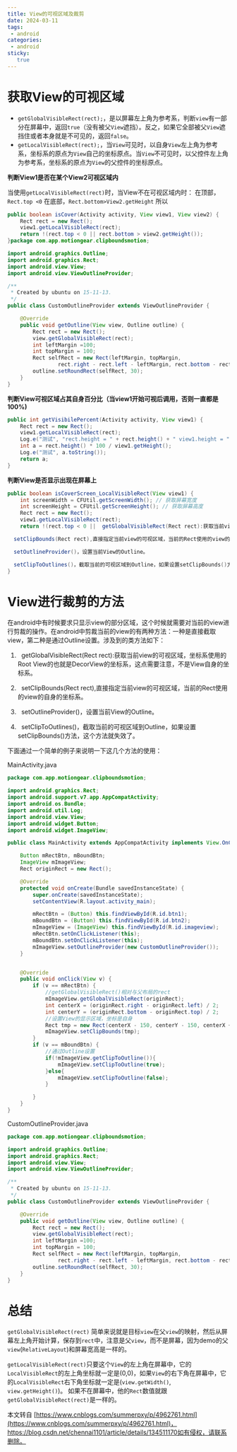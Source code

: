 ```yaml
---
title: View的可视区域及裁剪
date: 2024-03-11
tags:
 - android
categories: 
 - android
sticky: 
   true
---
```


# 获取View的可视区域

- `getGlobalVisibleRect(rect);`，是以屏幕左上角为参考系，判断`view`有一部分在屏幕中，返回`true`（没有被父`View`遮挡）。反之，如果它全部被父`View`遮挡住或者本身就是不可见的，返回`false`。
- `getLocalVisibleRect(rect);`，当`View`可见时，以自身`View`左上角为参考系，坐标系的原点为`View`自己的坐标原点。当`View`不可见时，以父控件左上角为参考系，坐标系的原点为`View`的父控件的坐标原点。

**判断View1是否在某个View2可视区域内**

当使用`getLocalVisibleRect(rect)`时，当View不在可视区域内时：
在顶部，`Rect.top <0`
在底部，`Rect.bottom>View2.getHeight`
所以

```java
public boolean isCover(Activity activity, View view1, View view2) {
    Rect rect = new Rect();
    view1.getLocalVisibleRect(rect);
    return !(rect.top < 0 || rect.bottom > view2.getHeight());
}package com.app.motiongear.clipboundsmotion;

import android.graphics.Outline;
import android.graphics.Rect;
import android.view.View;
import android.view.ViewOutlineProvider;

/**
 * Created by ubuntu on 15-11-13.
 */
public class CustomOutlineProvider extends ViewOutlineProvider {

    @Override
    public void getOutline(View view, Outline outline) {
        Rect rect = new Rect();
        view.getGlobalVisibleRect(rect);
        int leftMargin =100;
        int topMargin = 100;
        Rect selfRect = new Rect(leftMargin, topMargin,
                rect.right - rect.left - leftMargin, rect.bottom - rect.top - topMargin);
        outline.setRoundRect(selfRect, 30);
    }
}
```

**判断View可视区域占其自身百分比（当view1开始可视后调用，否则一直都是100%)**

```java
public int getVisibilePercent(Activity activity, View view1) {
    Rect rect = new Rect();
    view1.getLocalVisibleRect(rect);
    Log.e("测试", "rect.height = " + rect.height() + " view1.height = " + view1.getHeight());
    int a = rect.height() * 100 / view1.getHeight();
    Log.e("测试", a.toString());
    return a;
}
```

**判断View是否显示出现在屏幕上**

```java
public boolean isCoverScreen_LocalVisibleRect(View view1) {
    int screenWidth = CFUtil.getScreenWidth(); // 获取屏幕宽度
    int screenHeight = CFUtil.getScreenHeight(); // 获取屏幕高度
    Rect rect = new Rect();
    view1.getLocalVisibleRect(rect);
    return !(rect.top < 0 ||  getGlobalVisibleRect(Rect rect):获取当前view的可视区域，坐标系使用的Root View的也就是DecorView的坐标系，这点需要注意，不是View自身的坐标系。

  setClipBounds(Rect rect),直接指定当前view的可视区域，当前的Rect使用的view的自身的坐标系。

  setOutlineProvider()，设置当前View的Outline。

  setClipToOutlines()，截取当前的可视区域到Outline，如果设置setClipBounds()方法，这个方法就失效了。 rect.bottom > screenHeight);
}
```

# View进行裁剪的方法

在android中有时候要求只显示view的部分区域，这个时候就需要对当前的view进行剪裁的操作。在android中剪裁当前的view的有两种方法：一种是直接截取view，第二种是通过Outline设置。涉及到的类方法如下：

1.   getGlobalVisibleRect(Rect rect):获取当前view的可视区域，坐标系使用的Root View的也就是DecorView的坐标系，这点需要注意，不是View自身的坐标系。

2.   setClipBounds(Rect rect),直接指定当前view的可视区域，当前的Rect使用的view的自身的坐标系。

3.   setOutlineProvider()，设置当前View的Outline。

4.   setClipToOutlines()，截取当前的可视区域到Outline，如果设置setClipBounds()方法，这个方法就失效了。

下面通过一个简单的例子来说明一下这几个方法的使用：

MainActivity.java

```java
package com.app.motiongear.clipboundsmotion;

import android.graphics.Rect;
import android.support.v7.app.AppCompatActivity;
import android.os.Bundle;
import android.util.Log;
import android.view.View;
import android.widget.Button;
import android.widget.ImageView;

public class MainActivity extends AppCompatActivity implements View.OnClickListener {

    Button mRectBtn, mBoundBtn;
    ImageView mImageView;
    Rect originRect = new Rect();

    @Override
    protected void onCreate(Bundle savedInstanceState) {
        super.onCreate(savedInstanceState);
        setContentView(R.layout.activity_main);

        mRectBtn = (Button) this.findViewById(R.id.btn1);
        mBoundBtn = (Button) this.findViewById(R.id.btn2);
        mImageView = (ImageView) this.findViewById(R.id.imageview);
        mRectBtn.setOnClickListener(this);
        mBoundBtn.setOnClickListener(this);
        mImageView.setOutlineProvider(new CustomOutlineProvider());
    }


    @Override
    public void onClick(View v) {
        if (v == mRectBtn) {
            //getGlobalVisibleRect()相对与父布局的rect
            mImageView.getGlobalVisibleRect(originRect);
            int centerX = (originRect.right - originRect.left) / 2;
            int centerY = (originRect.bottom - originRect.top) / 2;
            //设置View的显示区域，坐标是自身
            Rect tmp = new Rect(centerX - 150, centerY - 150, centerX + 150, centerY + 150);
            mImageView.setClipBounds(tmp);
        }
        if (v == mBoundBtn) {
            //通过Outline设置
            if(!mImageView.getClipToOutline()){
                mImageView.setClipToOutline(true);
            }else{
                mImageView.setClipToOutline(false);
            }

        }
    }
}
```

CustomOutlineProvider.java

```java
package com.app.motiongear.clipboundsmotion;

import android.graphics.Outline;
import android.graphics.Rect;
import android.view.View;
import android.view.ViewOutlineProvider;

/**
 * Created by ubuntu on 15-11-13.
 */
public class CustomOutlineProvider extends ViewOutlineProvider {

    @Override
    public void getOutline(View view, Outline outline) {
        Rect rect = new Rect();
        view.getGlobalVisibleRect(rect);
        int leftMargin =100;
        int topMargin = 100;
        Rect selfRect = new Rect(leftMargin, topMargin,
                rect.right - rect.left - leftMargin, rect.bottom - rect.top - topMargin);
        outline.setRoundRect(selfRect, 30);
    }
}
```

# 总结

`getGlobalVisibleRect(rect)` 简单来说就是目标`view`在父`view`的映射，然后从屏幕左上角开始计算，保存到`rect`中，注意是父`view`，而不是屏幕，因为demo的父`view`(`RelativeLayout`)和屏幕宽高是一样的。

`getLocalVisibleRect(rect)`只要这个`View`的左上角在屏幕中，它的`LocalVisibleRect`的左上角坐标就一定是(0,0)，如果`View`的右下角在屏幕中，它的`LocalVisibleRect`右下角坐标就一定是(`view.getWidth()`, `view.getHeight()`)。
如果不在屏幕中，他的`Rect`数值就跟`getGlobalVisibleRect(rect)`是一样的。

本文转自 [https://www.cnblogs.com/summerpxy/p/4962761.html](https://www.cnblogs.com/summerpxy/p/4962761.html)，https://blog.csdn.net/chennai1101/article/details/134511170如有侵权，请联系删除。

